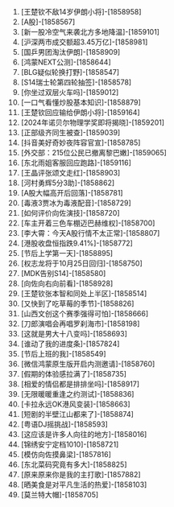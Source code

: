 
1. [王楚钦不敌14岁伊朗小将]-[1858958]
1. [A股]-[1858567]
1. [新一股冷空气来袭北方多地降温]-[1859101]
1. [沪深两市成交额超3.45万亿]-[1858981]
1. [国乒男团淘汰伊朗]-[1858909]
1. [鸿蒙NEXT公测]-[1858644]
1. [BLG疑似轮换打野]-[1858547]
1. [S14瑞士轮第四轮抽签]-[1858578]
1. [你坐过双层火车吗]-[1859012]
1. [一口气看懂炒股基本知识]-[1858879]
1. [王楚钦回应输给伊朗小将]-[1859164]
1. [2024年诺贝尔物理学奖即将揭晓]-[1859201]
1. [正部级齐同生被查]-[1859039]
1. [抖音美好奇妙夜阵容官宣]-[1858785]
1. [外交部：215位公民已撤离黎巴嫩]-[1859065]
1. [东北雨姐客服回应跑路]-[1859116]
1. [王晶评张颂文走红]-[1858903]
1. [河村勇辉5分3助]-[1858862]
1. [A股大幅高开后回落]-[1858781]
1. [毒液3贾冰为毒液配音]-[1858729]
1. [如何评价向佐演技]-[1858720]
1. [车主开着三色车棚迈巴赫维权]-[1858700]
1. [李大霄：今天A股行情不太正常]-[1858807]
1. [港股收盘恒指跌9.41%]-[1858772]
1. [节后上学第一天]-[1858895]
1. [权志龙将于10月25日回归]-[1858750]
1. [MDK告别S14]-[1858580]
1. [向佐向右向前看]-[1858928]
1. [王楚钦张本智和同处上半区]-[1858514]
1. [又快到了吃草莓的季节]-[1858826]
1. [山西文创这个赛季强得可怕]-[1858666]
1. [刀郎演唱会再唱罗刹海市]-[1858198]
1. [这就是男大十八变吗]-[1858693]
1. [谁动了我的进度条]-[1857824]
1. [节后上班的我]-[1858549]
1. [微信鸿蒙原生版开启内测邀请]-[1858760]
1. [假期的体验感拉满了]-[1858735]
1. [相爱的情侣都是排排坐吗]-[1858917]
1. [无限暖暖重逢之约测试]-[1858836]
1. [卡拉永远OK港风变装]-[1858663]
1. [短剧的半壁江山都来了]-[1858874]
1. [粤语DJ摇挑战]-[1858593]
1. [这应该是许多人向往的地方]-[1858016]
1. [锦绣安宁定档1010]-[1858721]
1. [模仿向佐摸鼻梁]-[1857816]
1. [东北菜码究竟有多大]-[1858825]
1. [原来原来你是我的主打歌]-[1857882]
1. [晒美食是对平凡生活的热爱]-[1858103]
1. [莫兰特大帽]-[1858705]